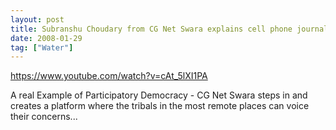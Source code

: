 ```yaml
---
layout: post
title: Subranshu Choudary from CG Net Swara explains cell phone journalism is changing the world
date: 2008-01-29
tag: ["Water"]
---
```


https://www.youtube.com/watch?v=cAt_5lXI1PA  

A real Example of Participatory Democracy - CG Net Swara steps in and creates a platform where the tribals in the most remote places can voice their concerns...